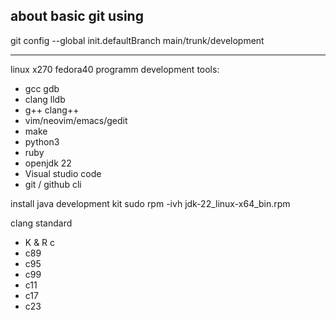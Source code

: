 ## about basic git using

git config --global init.defaultBranch main/trunk/development

---

linux x270 fedora40
 programm development tools:
 * gcc gdb
 * clang lldb
 * g++ clang++
 * vim/neovim/emacs/gedit
 * make
 * python3
 * ruby
 * openjdk 22
 * Visual studio code
 * git / github cli
 
 install java development kit
 sudo rpm -ivh jdk-22_linux-x64_bin.rpm
 
 clang standard
 * K & R c
 * c89
 * c95
 * c99
 * c11
 * c17
 * c23
